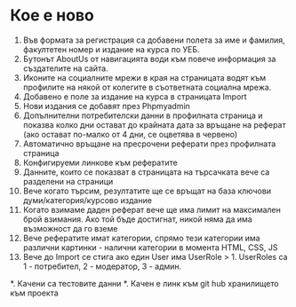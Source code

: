 # Кое е ново
1. Във формата за регистрация са добавени полета за име и фамилия, факултетен номер и издание на курса по УЕБ.
2. Бутонът AboutUs от навигацията води към повече информация за създателите на сайта.
3. Иконите на социалните мрежи в края на страницата водят към профилите на някой от колегите в съответната социална мрежа.
4. Добавено е поле за издание на курса в страницата Import
5. Нови издания се добавят през Phpmyadmin
6. Допълнителни потребителски данни в профилната страница и показва колко дни остават до крайната дата за връщане на реферат (ако остават по-малко от 4 дни, се оцветява в червено) 
7. Автоматично връщане на пресрочени реферати през профилната страница
8. Конфигируеми линкове към рефератите
9. Данните, които се показват в страницата на търсачката вече са разделени на страници
10. Вече когато търсим, резултатите ще се връщат на база ключови думи/категория/курсово издание
11. Когато взимаме даден реферат вече ще има лимит на максимален брой взимания. Ако той бъде достигнат, никой няма да има възможност да го вземе
12. Вече рефератите имат категории, спрямо тези категории има различни картинки - налични категории в момента HTML, CSS, JS
13. Вече до Import се стига ако един User има UserRole > 1. UserRoles са 1 - потребител, 2 - модератор, 3 - админ.

*. Качени са тестовите данни
*. Качен е линк към git hub хранилището към проекта
